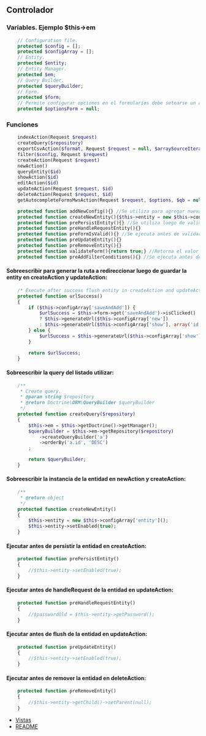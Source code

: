 ## Controlador

### Variables. Ejemplo $this->em
```php
    // Configuration file.
    protected $config = [];
    protected $configArray = [];
    // Entity.
    protected $entity;
    // Entity Manager.
    protected $em;
    // Query Builder.
    protected $queryBuilder;
    // Form.
    protected $form;
    // Permite configurar opciones en el formularios debe setearse un array
    protected $optionsForm = null;
```
### Funciones
```php
    indexAction(Request $request)
    createQuery($repository)
    exportCsvAction($format, Request $request = null, $arraySourceIterator = false)
    filter($config, Request $request)
    createAction(Request $request)
    newAction()
    queryEntity($id)
    showAction($id)
    editAction($id)
    updateAction(Request $request, $id)
    deleteAction(Request $request, $id)
    getAutocompleteFormsMwsAction(Request $request, $options, $qb = null)

    protected function addNewConfig(){} //Se utiliza para agregar nueva config
    protected function createNewEntity(){$this->entity = new $this->configArray['entity']();} //Se utiliza al instanciar la entidad en los metodos newAction() y createAction(Request $request).
    protected function prePersistEntity(){} //Se utiliza luego de validar formulario y antes del flush entidad en el metodo createAction(Request $request).
    protected function preHandleRequestEntity(){}
    protected function preFormIsValid(){} //Se ejecuta antes de validar el formulario en updateAction(Request $request, $id).
    protected function preUpdateEntity(){}
    protected function preRemoveEntity(){}
    protected function validateForm(){return true;} //Retorna el valor predeterminado verdadero. Se ejecuta antes de form->isValid() en createAction(Request $request) y updateAction(Request $request, $id).
    protected function preAddFilterConditions(){} //Se ejecuta antes de agregar el filtro $this->get('lexik_form_filter.query_builder_updater')->addFilterConditions($this->filterForm, $this->queryBuilder); en filter(Request $request)
```
#### Sobreescribir para generar la ruta a redireccionar luego de guardar la entity en createAction y updateAction:
```php
    /* Execute after success flush entity in createAction and updateAction */
    protected function urlSuccess()
    {
        if ($this->configArray['saveAndAdd']) {
            $urlSuccess = $this->form->get('saveAndAdd')->isClicked()
            ? $this->generateUrl($this->configArray['new'])
            : $this->generateUrl($this->configArray['show'], array('id' => $this->entity->getId()));
        } else {
            $urlSuccess = $this->generateUrl($this->configArray['show'], array('id' => $this->entity->getId()));
        }

        return $urlSuccess;
    }
```
#### Sobreescribir la query del listado utilizar:
```php
    /**
     * Create query.
     * @param string $repository
     * @return Doctrine\ORM\QueryBuilder $queryBuilder
     */
    protected function createQuery($repository)
    {
        $this->em = $this->getDoctrine()->getManager();
        $queryBuilder = $this->em->getRepository($repository)
            ->createQueryBuilder('a')
            ->orderBy('a.id', 'DESC')
        ;

        return $queryBuilder;
    }
```
#### Sobreescribir la instancia de la entidad en newAction y createAction:
```php
    /**
     * @return object
     */
    protected function createNewEntity()
    {
        $this->entity = new $this->configArray['entity']();
        $this->entity->setEnabled(true);
    }
```
#### Ejecutar antes de persistir la entidad en createAction:
```php
    protected function prePersistEntity()
    {
        //$this->entity->setEnabled(true);
    }
```
#### Ejecutar antes de handleRequest de la entidad en updateAction:
```php
    protected function preHandleRequestEntity()
    {
        //$passwordOld = $this->entity->getPassword();
    }
```
#### Ejecutar antes de flush de la entidad en updateAction:
```php
    protected function preUpdateEntity()
    {
        //$this->entity->setEnabled(true);
    }
```
#### Ejecutar antes de remover la entidad en deleteAction:
```php
    protected function preRemoveEntity()
    {
        //$this->entity->getChild()->setParent(null);
    }
```

* [Vistas](vistas.md)
* [README](https://github.com/MWSimple/AdminCrudBundle/blob/version30/README.md)
